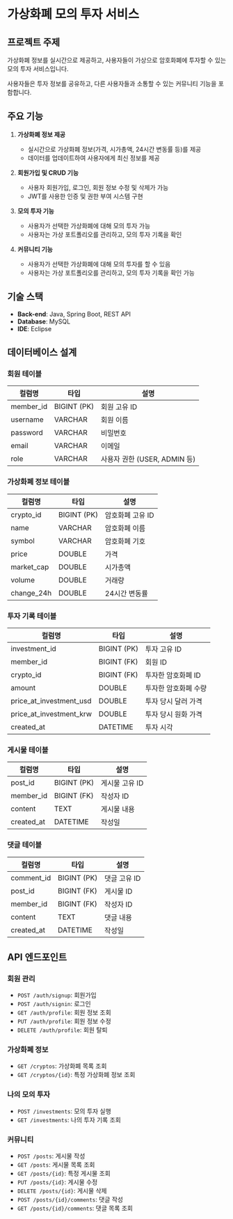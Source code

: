 # 가상화폐 모의 투자 서비스

## 프로젝트 주제
가상화폐 정보를 실시간으로 제공하고, 사용자들이 가상으로 암호화폐에 투자할 수 있는 모의 투자 서비스입니다.


사용자들은 투자 정보를 공유하고, 다른 사용자들과 소통할 수 있는 커뮤니티 기능을 포함합니다.

## 주요 기능

1. **가상화폐 정보 제공**
   - 실시간으로 가상화폐 정보(가격, 시가총액, 24시간 변동률 등)를 제공
   - 데이터를 업데이트하여 사용자에게 최신 정보를 제공

2. **회원가입 및 CRUD 기능**
   - 사용자 회원가입, 로그인, 회원 정보 수정 및 삭제가 가능
   - JWT를 사용한 인증 및 권한 부여 시스템 구현

3. **모의 투자 기능**
   - 사용자가 선택한 가상화폐에 대해 모의 투자 가능
   - 사용자는 가상 포트폴리오를 관리하고, 모의 투자 기록을 확인

4. **커뮤니티 기능**
   - 사용자가 선택한 가상화폐에 대해 모의 투자를 할 수 있음
   - 사용자는 가상 포트폴리오를 관리하고, 모의 투자 기록을 확인 가능

## 기술 스택
- **Back-end**: Java, Spring Boot, REST API
- **Database**: MySQL
- **IDE**: Eclipse

## 데이터베이스 설계

### 회원 테이블
| 컬럼명         | 타입          | 설명                        |
| -------------- | ------------- | --------------------------- |
| member_id      | BIGINT (PK)   | 회원 고유 ID                |
| username       | VARCHAR       | 회원 이름                   |
| password       | VARCHAR       | 비밀번호                    |
| email          | VARCHAR       | 이메일                      |
| role           | VARCHAR       | 사용자 권한 (USER, ADMIN 등) |

### 가상화폐 정보 테이블
| 컬럼명          | 타입          | 설명                        |
| --------------- | ------------- | --------------------------- |
| crypto_id       | BIGINT (PK)   | 암호화폐 고유 ID            |
| name            | VARCHAR       | 암호화폐 이름               |
| symbol          | VARCHAR       | 암호화폐 기호               |
| price           | DOUBLE        | 가격                        |
| market_cap      | DOUBLE        | 시가총액                    |
| volume          | DOUBLE        | 거래량                      |
| change_24h      | DOUBLE        | 24시간 변동률               |

### 투자 기록 테이블
| 컬럼명                  | 타입          | 설명                        |
| ----------------------- | ------------- | --------------------------- |
| investment_id           | BIGINT (PK)   | 투자 고유 ID                |
| member_id               | BIGINT (FK)   | 회원 ID                     |
| crypto_id               | BIGINT (FK)   | 투자한 암호화폐 ID          |
| amount                  | DOUBLE        | 투자한 암호화폐 수량        |
| price_at_investment_usd  | DOUBLE        | 투자 당시 달러 가격         |
| price_at_investment_krw  | DOUBLE        | 투자 당시 원화 가격         |
| created_at              | DATETIME      | 투자 시각                   |

### 게시물 테이블
| 컬럼명         | 타입          | 설명                        |
| -------------- | ------------- | --------------------------- |
| post_id        | BIGINT (PK)   | 게시물 고유 ID              |
| member_id      | BIGINT (FK)   | 작성자 ID                   |
| content        | TEXT          | 게시물 내용                 |
| created_at     | DATETIME      | 작성일                      |

### 댓글 테이블
| 컬럼명         | 타입          | 설명                        |
| -------------- | ------------- | --------------------------- |
| comment_id     | BIGINT (PK)   | 댓글 고유 ID                |
| post_id        | BIGINT (FK)   | 게시물 ID                   |
| member_id      | BIGINT (FK)   | 작성자 ID                   |
| content        | TEXT          | 댓글 내용                   |
| created_at     | DATETIME      | 작성일                      |

## API 엔드포인트

### 회원 관리
- `POST /auth/signup`: 회원가입
- `POST /auth/signin`: 로그인
- `GET /auth/profile`: 회원 정보 조회
- `PUT /auth/profile`: 회원 정보 수정
- `DELETE /auth/profile`: 회원 탈퇴

### 가상화폐 정보
- `GET /cryptos`: 가상화폐 목록 조회
- `GET /cryptos/{id}`: 특정 가상화폐 정보 조회

### 나의 모의 투자
- `POST /investments`: 모의 투자 실행
- `GET /investments`: 나의 투자 기록 조회

### 커뮤니티
- `POST /posts`: 게시물 작성
- `GET /posts`: 게시물 목록 조회
- `GET /posts/{id}`: 특정 게시물 조회
- `PUT /posts/{id}`: 게시물 수정
- `DELETE /posts/{id}`: 게시물 삭제
- `POST /posts/{id}/comments`: 댓글 작성
- `GET /posts/{id}/comments`: 댓글 목록 조회
